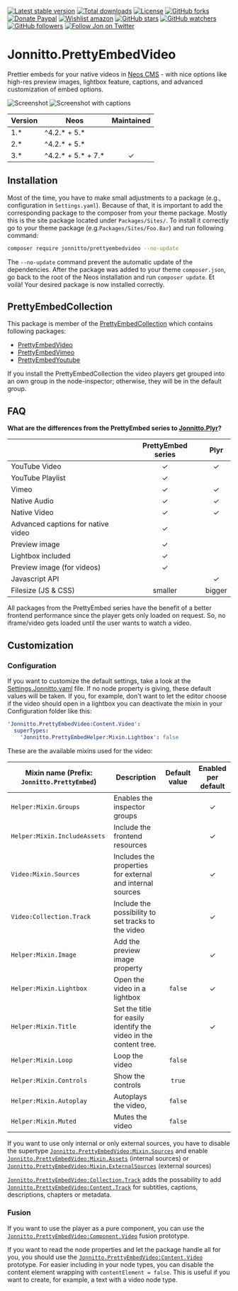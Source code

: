 [![Latest stable version]][packagist] [![Total downloads]][packagist] [![License]][packagist] [![GitHub forks]][fork] [![Donate Paypal]][paypal] [![Wishlist amazon]][amazon] [![GitHub stars]][stargazers] [![GitHub watchers]][subscription] [![GitHub followers]][followers] [![Follow Jon on Twitter]][twitter]

# Jonnitto.PrettyEmbedVideo

Prettier embeds for your native videos in [Neos CMS] - with nice options like high-res preview images, lightbox feature, captions, and advanced customization of embed options.

![Screenshot]
![Screenshot with captions]

| Version | Neos                  | Maintained |
| ------- | --------------------- | :--------: |
| 1.\*    | ^4.2.\* + 5.\*        |            |
| 2.\*    | ^4.2.\* + 5.\*        |            |
| 3.\*    | ^4.2.\* + 5.\* + 7.\* |      ✓     |

## Installation

Most of the time, you have to make small adjustments to a package (e.g., configuration in `Settings.yaml`). Because of that, it is important to add the corresponding package to the composer from your theme package. Mostly this is the site package located under `Packages/Sites/`. To install it correctly go to your theme package (e.g.`Packages/Sites/Foo.Bar`) and run following command:

```bash
composer require jonnitto/prettyembedvideo --no-update
```

The `--no-update` command prevent the automatic update of the dependencies. After the package was added to your theme `composer.json`, go back to the root of the Neos installation and run `composer update`. Et voilà! Your desired package is now installed correctly.

## PrettyEmbedCollection

This package is member of the [PrettyEmbedCollection] which contains following packages:

- [PrettyEmbedVideo]
- [PrettyEmbedVimeo]
- [PrettyEmbedYoutube]

If you install the PrettyEmbedCollection the video players get grouped into an own group in the node-inspector; otherwise, they will be in the default group.

## FAQ

**What are the differences from the PrettyEmbed series to [Jonnitto.Plyr]?**

|                                    | PrettyEmbed series |  Plyr  |
| ---------------------------------- | :----------------: | :----: |
| YouTube Video                      |         ✓          |   ✓    |
| YouTube Playlist                   |         ✓          |        |
| Vimeo                              |         ✓          |   ✓    |
| Native Audio                       |         ✓          |   ✓    |
| Native Video                       |         ✓          |   ✓    |
| Advanced captions for native video |         ✓          |        |
| Preview image                      |         ✓          |        |
| Lightbox included                  |         ✓          |        |
| Preview image (for videos)         |         ✓          |        |
| Javascript API                     |                    |   ✓    |
| Filesize (JS & CSS)                |      smaller       | bigger |

All packages from the PrettyEmbed series have the benefit of a better frontend performance since the player gets only loaded on request. So, no iframe/video gets loaded until the user wants to watch a video.

## Customization

### Configuration

If you want to customize the default settings, take a look at the [Settings.Jonnitto.yaml] file. If no node property is giving, these default values will be taken. If you, for example, don't want to let the editor choose if the video should open in a lightbox you can deactivate the mixin in your Configuration folder like this:

```yaml
'Jonnitto.PrettyEmbedVideo:Content.Video':
  superTypes:
    'Jonnitto.PrettyEmbedHelper:Mixin.Lightbox': false
```

These are the available mixins used for the video:

| Mixin name (Prefix: `Jonnitto.PrettyEmbed`) | Description                                                      | Default value | Enabled per default |
| ------------------------------------------- | ---------------------------------------------------------------- | :-----------: | :-----------------: |
| `Helper:Mixin.Groups`                       | Enables the inspector groups                                     |               |          ✓          |
| `Helper:Mixin.IncludeAssets`                | Include the frontend resources                                   |               |          ✓          |
| `Video:Mixin.Sources`                       | Includes the properties for external and internal sources        |               |          ✓          |
| `Video:Collection.Track`                    | Include the possibility to set tracks to the video               |               |          ✓          |
| `Helper:Mixin.Image`                        | Add the preview image property                                   |               |          ✓          |
| `Helper:Mixin.Lightbox`                     | Open the video in a lightbox                                     |    `false`    |          ✓          |
| `Helper:Mixin.Title`                        | Set the title for easily identify the video in the content tree. |               |          ✓          |
| `Helper:Mixin.Loop`                         | Loop the video                                                   |    `false`    |                     |
| `Helper:Mixin.Controls`                     | Show the controls                                                |    `true`     |                     |
| `Helper:Mixin.Autoplay`                     | Autoplays the video,                                             |    `false`    |                     |
| `Helper:Mixin.Muted`                        | Mutes the video                                                  |    `false`    |                     |

If you want to use only internal or only external sources, you have to disable the supertype [`Jonnitto.PrettyEmbedVideo:Mixin.Sources`] and enable [`Jonnitto.PrettyEmbedVideo:Mixin.Assets`] (internal sources) or [`Jonnitto.PrettyEmbedVideo:Mixin.ExternalSources`] (external sources)

[`Jonnitto.PrettyEmbedVideo:Collection.Track`] adds the possability to add [`Jonnitto.PrettyEmbedVideo:Content.Track`] for subtitles, captions, descriptions, chapters or metadata.

### Fusion

If you want to use the player as a pure component, you can use the [`Jonnitto.PrettyEmbedVideo:Component.Video`] fusion prototype.

If you want to read the node properties and let the package handle all for you, you should use the [`Jonnitto.PrettyEmbedVideo:Content.Video`] prototype. For easier including in your node types, you can disable the content element wrapping with `contentElement = false`. This is useful if you want to create, for example, a text with a video node type.

[packagist]: https://packagist.org/packages/jonnitto/prettyembedvideo
[latest stable version]: https://poser.pugx.org/jonnitto/prettyembedvideo/v/stable
[total downloads]: https://poser.pugx.org/jonnitto/prettyembedvideo/downloads
[license]: https://poser.pugx.org/jonnitto/prettyembedvideo/license
[github forks]: https://img.shields.io/github/forks/jonnitto/Jonnitto.PrettyEmbedVideo.svg?style=social&label=Fork
[donate paypal]: https://img.shields.io/badge/Donate-PayPal-yellow.svg
[wishlist amazon]: https://img.shields.io/badge/Wishlist-Amazon-yellow.svg
[amazon]: https://www.amazon.de/hz/wishlist/ls/2WPGORAVYF39B?&sort=default
[paypal]: https://www.paypal.me/Jonnitto/20eur
[github stars]: https://img.shields.io/github/stars/jonnitto/Jonnitto.PrettyEmbedVideo.svg?style=social&label=Stars
[github watchers]: https://img.shields.io/github/watchers/jonnitto/Jonnitto.PrettyEmbedVideo.svg?style=social&label=Watch
[github followers]: https://img.shields.io/github/followers/jonnitto.svg?style=social&label=Follow
[follow jon on twitter]: https://img.shields.io/twitter/follow/jonnitto.svg?style=social&label=Follow
[twitter]: https://twitter.com/jonnitto
[fork]: https://github.com/jonnitto/Jonnitto.PrettyEmbedVideo/fork
[stargazers]: https://github.com/jonnitto/Jonnitto.PrettyEmbedVideo/stargazers
[subscription]: https://github.com/jonnitto/Jonnitto.PrettyEmbedVideo/subscription
[followers]: https://github.com/jonnitto/followers
[license]: LICENSE
[neos cms]: https://www.neos.io
[prettyembedcollection]: https://github.com/jonnitto/Jonnitto.PrettyembedCollection
[prettyembedvideo]: https://github.com/jonnitto/Jonnitto.PrettyEmbedVideo
[prettyembedvimeo]: https://github.com/jonnitto/Jonnitto.PrettyEmbedVimeo
[prettyembedyoutube]: https://github.com/jonnitto/Jonnitto.PrettyEmbedYoutube
[jonnitto.plyr]: https://github.com/jonnitto/Jonnitto.Plyr
[settings.jonnitto.yaml]: Configuration/Settings.Jonnitto.yaml
[`jonnitto.prettyembedvideo:component.video`]: Resources/Private/Fusion/Component/Video.fusion
[`jonnitto.prettyembedvideo:content.video`]: Resources/Private/Fusion/Content/Video.fusion
[`jonnitto.prettyembedvideo:mixin.sources`]: Configuration/NodeTypes.Mixin.Sources.yaml
[`jonnitto.prettyembedvideo:mixin.assets`]: Configuration/NodeTypes.Mixin.Assets.yaml
[`jonnitto.prettyembedvideo:mixin.externalsources`]: Configuration/NodeTypes.Mixin.ExternalSources.yaml
[`jonnitto.prettyembedvideo:collection.track`]: Configuration/NodeTypes.Collection.Track.yaml
[`jonnitto.prettyembedvideo:content.track`]: Configuration/NodeTypes.Content.Track.yaml
[screenshot]: https://user-images.githubusercontent.com/4510166/76709933-3fbaf000-6703-11ea-8281-007d48174992.png
[screenshot with captions]: https://user-images.githubusercontent.com/4510166/76709937-447fa400-6703-11ea-9793-4eec0c7fb90f.png
